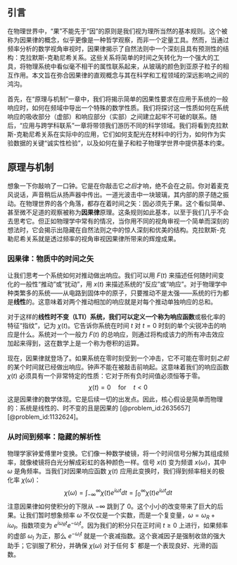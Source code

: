 ## 引言
在物理世界中，“果”不能先于“因”的原则是我们视为理所当然的基本规则。这个被称为因果律的概念，似乎更像是一种哲学观察，而非一个定量工具。然而，当通过频率分析的数学视角审视时，因果律揭示了自然法则中一个深刻且具有预测性的结构：克拉默斯-克勒尼希关系。这些关系将简单的时间之矢转化为一个强大的工具，将物理系统中看似毫不相干的属性联系起来，从玻璃的颜色到亚原子粒子的相互作用。本文旨在弥合因果律的直观概念与其在科学和工程领域的深远影响之间的鸿沟。

首先，在“原理与机制”一章中，我们将揭示简单的因果性要求在应用于系统的一般响应时，如何在频域中导出一个特殊的数学性质。我们将探讨这一性质如何在系统响应的吸收部分（虚部）和响应部分（实部）之间建立起牢不可破的联系。随后，“应用与跨学科联系”一章将带领我们游历不同的科学领域。我们将看到克拉默斯-克勒尼希关系在实际中的应用，它们如何支配光在材料中的行为，如何作为实验数据的关键“诚实性检验”，以及如何在量子和粒子物理学世界中提供基本约束。

## 原理与机制

想象一下你敲响了一口钟。它是在你敲击它*之后*才响，绝不会在之前。你对着麦克风说话，声音稍后从扬声器中传出。一道光波击中一块玻璃，其内部的原子随之振动。在物理世界的各个角落，都存在着时间之矢：因必须先于果。这个看似简单、甚至微不足道的观察被称为**因果律**原理。这条规则如此基本，以至于我们几乎不会去思考它。但正如物理学中常有的情况，当你用不同的视角审视一个简单而深刻的想法时，它会揭示出隐藏在自然法则之中的惊人深刻和优美的结构。克拉默斯-克勒尼希关系就是透过频率的视角审视因果律所带来的辉煌成果。

### 因果律：物质中的时间之矢

让我们思考一个系统如何对推动做出响应。我们可以用 $F(t)$ 来描述任何随时间变化的一般性“推动”或“扰动”，用 $x(t)$ 来描述系统的“反应”或“响应”。对于物理学中种类繁多的系统——从电路到固体中的原子，只要推动不是太强——系统的行为都是**线性**的。这意味着对两个推动相加的响应就是对每个推动单独响应的总和。

对于这样的**线性时不变（LTI）**系统，我们可以定义一个称为**响应函数**或极化率的特征“指纹”，记为 $\chi(t)$。它告诉你系统在时间 $t$ 对 $t=0$ 时刻的单个尖锐冲击的响应是什么。系统对一个一般力 $F(t)$ 的总响应，则通过将构成该力的所有冲击效应加起来得到，这在数学上是一个称为卷积的运算。

现在，因果律就登场了。如果系统在零时刻受到一个冲击，它不可能在零时刻*之前*的某个时间就已经做出响应。钟声不能在被敲击前响起。这意味着我们的响应函数 $\chi(t)$ 必须具有一个非常特定的性质：它对于所有负时间值必须恒等于零。
$$
\chi(t) = 0 \quad \text{for} \quad t \lt 0
$$
这是因果律的数学体现。它是后续一切的出发点。因此，核心假设是简单而物理的：系统是线性的、时不变的且是因果的 [@problem_id:2635657] [@problem_id:1132624]。

### 从时间到频率：隐藏的解析性

物理学家钟爱傅里叶变换。它们像一种数学棱镜，将一个时间信号分解为其组成频率，就像棱镜将白光分解成彩虹的各种颜色一样。信号 $x(t)$ 变为频谱 $x(\omega)$，其中 $\omega$ 是角频率。当我们对因果响应函数 $\chi(t)$ 应用此变换时，我们得到频率相关的极化率 $\chi(\omega)$：
$$
\chi(\omega) = \int_{-\infty}^{\infty} \chi(t) e^{i\omega t} dt = \int_{0}^{\infty} \chi(t) e^{i\omega t} dt
$$
注意因果律如何使积分的下限从 $-\infty$ 跳到了 $0$。这个小小的改变带来了巨大的后果。让我们暂时想象频率 $\omega$ 不仅仅是一个实数，而是一个复变量，$\omega = \omega_R + i\omega_I$。指数项变为 $e^{i\omega_R t} e^{-\omega_I t}$。因为我们的积分只在正时间 $t \ge 0$ 上进行，如果频率的虚部 $\omega_I$ 为正，那么 $e^{-\omega_I t}$ 就是一个衰减指数。这个衰减因子是强制收敛的强大助手；它驯服了积分，并确保 $\chi(\omega)$ 对于任何 $\` 都是一个表现良好、光滑的函数。

